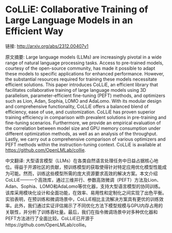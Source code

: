 # CoLLiE: Collaborative Training of Large Language Models in an Efficient Way

链接: http://arxiv.org/abs/2312.00407v1

原文摘要:
Large language models (LLMs) are increasingly pivotal in a wide range of
natural language processing tasks. Access to pre-trained models, courtesy of
the open-source community, has made it possible to adapt these models to
specific applications for enhanced performance. However, the substantial
resources required for training these models necessitate efficient solutions.
This paper introduces CoLLiE, an efficient library that facilitates
collaborative training of large language models using 3D parallelism,
parameter-efficient fine-tuning (PEFT) methods, and optimizers such as Lion,
Adan, Sophia, LOMO and AdaLomo. With its modular design and comprehensive
functionality, CoLLiE offers a balanced blend of efficiency, ease of use, and
customization. CoLLiE has proven superior training efficiency in comparison
with prevalent solutions in pre-training and fine-tuning scenarios.
Furthermore, we provide an empirical evaluation of the correlation between
model size and GPU memory consumption under different optimization methods, as
well as an analysis of the throughput. Lastly, we carry out a comprehensive
comparison of various optimizers and PEFT methods within the instruction-tuning
context. CoLLiE is available at https://github.com/OpenLMLab/collie.

中文翻译:
大型语言模型（LLMs）在各类自然语言处理任务中日益占据核心地位。得益于开源社区的贡献，预训练模型的获取使得针对特定应用优化模型性能成为可能。然而，训练这些模型所需的庞大资源要求高效的解决方案。本文介绍CoLLiE——一个高效库，通过三维并行、参数高效微调（PEFT）方法及Lion、Adan、Sophia、LOMO和AdaLomo等优化器，支持大型语言模型的协同训练。该库采用模块化设计和全面功能，在效率、易用性和定制化之间实现了出色平衡。实验表明，在预训练和微调场景中，CoLLiE相比主流解决方案具有更优的训练效率。此外，我们通过实证评估揭示了不同优化方法下模型规模与GPU内存占用的关联性，并分析了训练吞吐量。最后，我们在指令微调场景中对多种优化器和PEFT方法进行了全面比较。CoLLiE已开源于https://github.com/OpenLMLab/collie。
